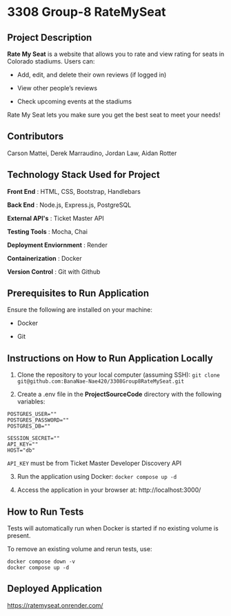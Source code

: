 # 3308 Group-8 RateMySeat
## Project Description
**Rate My Seat** is a website that allows you to rate and view rating for seats in Colorado stadiums. Users can:
- Add, edit, and delete their own reviews (if logged in)
* View other people’s reviews
+ Check upcoming events at the stadiums

Rate My Seat lets you make sure you get the best seat to meet your needs!

## Contributors
Carson Mattei, Derek Marraudino, Jordan Law, Aidan Rotter

## Technology Stack Used for Project
**Front End** : HTML, CSS, Bootstrap, Handlebars

**Back End** : Node.js, Express.js, PostgreSQL

**External API's** : Ticket Master API

**Testing Tools** : Mocha, Chai

**Deployment Enviornment** : Render

**Containerization** : Docker

**Version Control** : Git with Github

## Prerequisites to Run Application
Ensure the following are installed on your machine:
- Docker
* Git

## Instructions on How to Run Application Locally
1. Clone the repository to your local computer (assuming SSH):
`git clone git@github.com:BanaNae-Nae420/3308Group8RateMySeat.git`

2. Create a .env file in the **ProjectSourceCode** directory with the following variables:
```
POSTGRES_USER=""
POSTGRES_PASSWORD=""
POSTGRES_DB=""

SESSION_SECRET=""
API_KEY=""
HOST="db"
```
`API_KEY` must be from Ticket Master Developer Discovery API

3. Run the application using Docker:
`docker compose up -d`

4. Access the application in your browser at: 
http://localhost:3000/

## How to Run Tests
Tests will automatically run when Docker is started if no existing volume is present.

To remove an existing volume and rerun tests, use:
```
docker compose down -v
docker compose up -d
````

## Deployed Application

https://ratemyseat.onrender.com/
